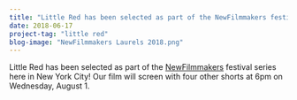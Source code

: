 ```yaml
---
title: "Little Red has been selected as part of the NewFilmmakers festival"
date: 2018-06-17
project-tag: "little red"  
blog-image: "NewFilmmakers Laurels 2018.png"
---
```

Little Red has been selected as part of the [NewFilmmakers](http://www.newfilmmakers.com) festival series here in New York City! Our film will screen with four other shorts at 6pm on Wednesday, August 1.

